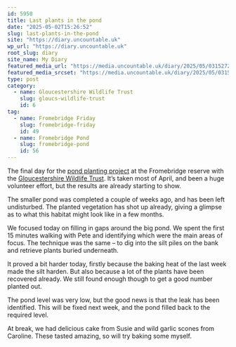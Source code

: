 ```yaml
---
id: 5950
title: Last plants in the pond
date: "2025-05-02T15:26:52"
slug: last-plants-in-the-pond
site: "https://diary.uncountable.uk"
wp_url: "https://diary.uncountable.uk"
root_slug: diary
site_name: My Diary
featured_media_url: "https://media.uncountable.uk/diary/2025/05/03152726/IMG20250502095813.webp"
featured_media_srcset: "https://media.uncountable.uk/diary/2025/05/03152726/IMG20250502095813-300x169.webp 300w, https://media.uncountable.uk/diary/2025/05/03152726/IMG20250502095813-1024x576.webp 1024w, https://media.uncountable.uk/diary/2025/05/03152726/IMG20250502095813-150x150.webp 150w, https://media.uncountable.uk/diary/2025/05/03152726/IMG20250502095813-640x360.webp 640w, https://media.uncountable.uk/diary/2025/05/03152726/IMG20250502095813.webp 2177w"
type: post
category:
  - name: Gloucestershire Wildlife Trust
    slug: gloucs-wildlife-trust
    id: 6
tag:
  - name: Fromebridge Friday
    slug: fromebridge-friday
    id: 49
  - name: Fromebridge Pond
    slug: fromebridge-pond
    id: 56
---
```



<p>The final day for the <a href="/series/fromebridge-pond/">pond planting project</a> at the Fromebridge reserve with the <a href="https://www.gloucestershirewildlifetrust.co.uk/volunteer">Gloucestershire Wildlife Trust</a>.  It&#8217;s taken most of April, and been a huge volunteer effort, but the results are already starting to show.</p>



<p>The smaller pond was completed a couple of weeks ago, and has been left undisturbed.  The planted vegetation has shot up already, giving a glimpse as to what this habitat might look like in a few months.</p>



<p>We focused today on filling in gaps around the big pond.  We spent the first 15 minutes walking with Pete and identifying which were the main areas of focus.  The technique was the same &#8211; to dig into the silt piles on the bank and retrieve plants buried underneath.  </p>



<p>It proved a bit harder today, firstly because the baking heat of the last week made the silt harden.  But also because a lot of the plants have been recovered already.  We still found enough though to get a good number planted out.</p>



<p>The pond level was very low, but the good news is that the leak has been identified.  This will be fixed next week, and the pond filled back to the required level.</p>



<p>At break, we had delicious cake from Susie and wild garlic scones from Caroline.  These tasted amazing, so will try baking some myself.</p>
